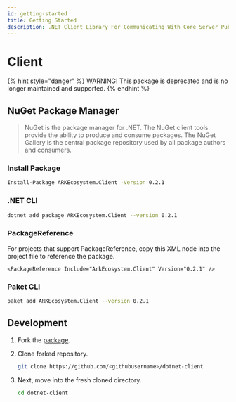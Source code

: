 ```yaml
---
id: getting-started
title: Getting Started
description: .NET Client Library For Communicating With Core Server Public REST API
---
```


# Client

{% hint style="danger" %}
WARNING! This package is deprecated and is no longer maintained and supported.
{% endhint %}

## NuGet Package Manager

> NuGet is the package manager for .NET. The NuGet client tools provide the ability to produce and consume packages. The NuGet Gallery is the central package repository used by all package authors and consumers.

### Install Package

```bash
Install-Package ARKEcosystem.Client -Version 0.2.1
```

### .NET CLI

```bash
dotnet add package ARKEcosystem.Client --version 0.2.1
```

### PackageReference

For projects that support PackageReference, copy this XML node into the project file to reference the package.

```markup
<PackageReference Include="ArkEcosystem.Client" Version="0.2.1" />
```

### Paket CLI

```bash
paket add ARKEcosystem.Client --version 0.2.1
```

## Development

1. Fork the [package](https://github.com/ARKEcosystem/dotnet-client).
2. Clone forked repository.

   ```bash
   git clone https://github.com/<githubusername>/dotnet-client
   ```

3. Next, move into the fresh cloned directory.

   ```bash
   cd dotnet-client
   ```


